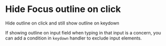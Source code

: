 # Hide Focus outline on click

Hide outline on click and still show outline on keydown

If showing outline on input field when typing in that input is a concern, you can add a condition in `keydown` handler to exclude input elements.
